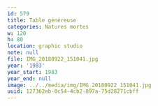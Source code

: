 ```yaml
---
id: 579
title: Table généreuse
categories: Natures mortes
w: 120
h: 80
location: graphic studio
note: null
file: IMG_20180922_151041.jpg
year: '1983'
year_start: 1983
year_end: null
image: ../../media/img/IMG_20180922_151041.jpg
uuid: 127362eb-0c54-4cb2-897a-75d28271cbff
---
```


